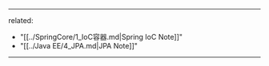 
---
related:
  - "[[../SpringCore/1_IoC容器.md|Spring IoC Note]]"
  - "[[../Java EE/4_JPA.md|JPA Note]]"
---
